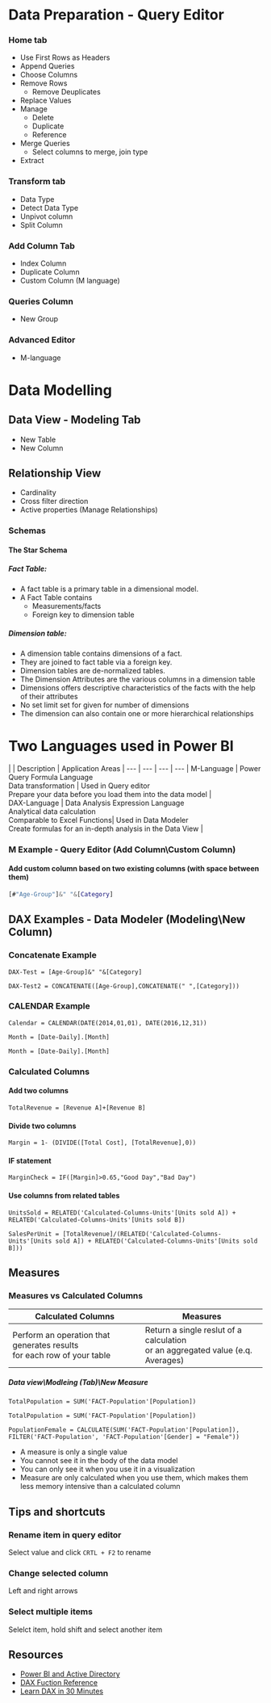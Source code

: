 # Data Preparation - Query Editor

### Home tab

- Use First Rows as Headers
- Append Queries
- Choose Columns
- Remove Rows
  - Remove Deuplicates
- Replace Values
- Manage
    - Delete
    - Duplicate
    - Reference
- Merge Queries
    - Select columns to merge, join type
- Extract

### Transform tab

- Data Type
- Detect Data Type
- Unpivot column
- Split Column

### Add Column Tab

- Index Column
- Duplicate Column
- Custom Column (M language)

### Queries Column

- New Group

### Advanced Editor

- M-language

# Data Modelling

## Data View - Modeling Tab

- New Table
- New Column

## Relationship View

- Cardinality
- Cross filter direction
- Active properties (Manage Relationships)

### Schemas

#### The Star Schema

##### Fact Table:

- A fact table is a primary table in a dimensional model.
- A Fact Table contains
  - Measurements/facts
  - Foreign key to dimension table 

##### Dimension table:

- A dimension table contains dimensions of a fact.
- They are joined to fact table via a foreign key.
- Dimension tables are de-normalized tables.
- The Dimension Attributes are the various columns in a dimension table
- Dimensions offers descriptive characteristics of the facts with the help of their attributes
- No set limit set for given for number of dimensions
- The dimension can also contain one or more hierarchical relationships 

# Two Languages used in Power BI

|  |  Description | Application Areas | 
--- | --- | --- | --- |
M-Language |  Power Query Formula Language <br> Data transformation | Used in Query editor <br>Prepare your data before you load them into the data model  |  
DAX-Language | Data Analysis Expression Language <br> Analytical data calculation <br> Comparable to Excel Functions| Used in Data Modeler <br> Create formulas for an in-depth analysis in the Data View | 

### M Example - Query Editor (Add Column\Custom Column)

#### Add custom column based on two existing columns (with space between them)

```M
[#"Age-Group"]&" "&[Category]
```

## DAX Examples - Data Modeler (Modeling\New Column)

### Concatenate Example

```dax
DAX-Test = [Age-Group]&" "&[Category]
```

```dax
DAX-Test2 = CONCATENATE([Age-Group],CONCATENATE(" ",[Category]))
```

### CALENDAR Example

```dax
Calendar = CALENDAR(DATE(2014,01,01), DATE(2016,12,31))
```

```dax
Month = [Date-Daily].[Month]
```

```dax
Month = [Date-Daily].[Month]
```

### Calculated Columns

#### Add two columns
```dax
TotalRevenue = [Revenue A]+[Revenue B]
```

#### Divide two columns
```dax
Margin = 1- (DIVIDE([Total Cost], [TotalRevenue],0))
```

#### IF statement

```dax
MarginCheck = IF([Margin]>0.65,"Good Day","Bad Day")
```

#### Use columns from related tables

```dax
UnitsSold = RELATED('Calculated-Columns-Units'[Units sold A]) + RELATED('Calculated-Columns-Units'[Units sold B]) 
```

```dax
SalesPerUnit = [TotalRevenue]/(RELATED('Calculated-Columns-Units'[Units sold A]) + RELATED('Calculated-Columns-Units'[Units sold B]))
```

## Measures

### Measures vs Calculated Columns

 Calculated Columns |  Measures
 --- | ---
 Perform an operation that generates results <br> for each row of your table | Return a single reslut of a calculation <br>or an aggregated value (e.q. Averages)

##### Data view\Modleing (Tab)\New Measure
 ```dax
 TotalPopulation = SUM('FACT-Population'[Population])
 ```

 ```dax
 TotalPopulation = SUM('FACT-Population'[Population])
 ```

 ```dax
PopulationFemale = CALCULATE(SUM('FACT-Population'[Population]), FILTER('FACT-Population', 'FACT-Population'[Gender] = "Female"))
 ```

- A measure is only a single value
- You cannot see it in the body of the data model
- You can only see it when you use it in a visualization
- Measure are only calculated when you use them, which makes them less memory intensive than a calculated column

## Tips and shortcuts

### Rename item in query editor

Select value and click ```CRTL + F2``` to rename

### Change selected column

Left and right arrows

### Select multiple items

Selelct item, hold shift and select another item
## Resources

- [Power BI and Active Directory](https://biinsight.com/power-bi-and-active-directory-for-system-administrators/)
- [DAX Fuction Reference](https://docs.microsoft.com/en-us/dax/dax-function-reference)
- [Learn DAX in 30 Minutes](https://support.office.com/en-ie/article/quickstart-learn-dax-basics-in-30-minutes-51744643-c2a5-436a-bdf6-c895762bec1a)